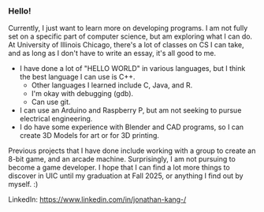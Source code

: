 ### Hello!
Currently, I just want to learn more on developing programs. I am not fully set on a specific part of computer science, but am exploring what I can do. At University of Illinois Chicago, there's a lot of classes on CS I can take, and as long as I don't have to write an essay, it's all good to me.

- I have done a lot of "HELLO WORLD" in various languages, but I think the best language I can use is C++.
  - Other languages I learned include C, Java, and R.
  - I'm okay with debugging (gdb).
  - Can use git.
- I can use an Arduino and Raspberry P, but am not seeking to pursue electrical engineering.
- I do have some experience with Blender and CAD programs, so I can create 3D Models for art or for 3D printing.

Previous projects that I have done include working with a group to create an 8-bit game, and an arcade machine. Surprisingly, I am not pursuing to become a game developer.
I hope that I can find a lot more things to discover in UIC until my graduation at Fall 2025, or anything I find out by myself. :)

LinkedIn:
https://www.linkedin.com/in/jonathan-kang-/
